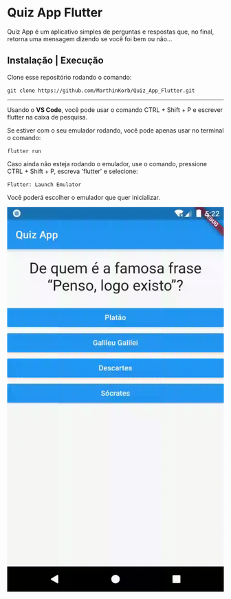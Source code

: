 # Quiz App Flutter

Quiz App é um aplicativo simples de perguntas e respostas que, no final, retorna uma mensagem dizendo se você foi bem ou não...

## Instalação | Execução

Clone esse repositório rodando o comando:

    git clone https://github.com/MarthinKorb/Quiz_App_Flutter.git

---

Usando o **VS Code**, você pode usar o comando CTRL + Shift + P e escrever flutter na caixa de pesquisa.

Se estiver com o seu emulador rodando, você pode apenas usar no terminal o comando:

    flutter run

Caso ainda não esteja rodando o emulador, use o comando, pressione CTRL + Shift + P, escreva 'flutter' e selecione:

    Flutter: Launch Emulator

Você poderá escolher o emulador que quer inicializar.

![QuizApp Flutter](.github/QuizApp_flutter.gif)
